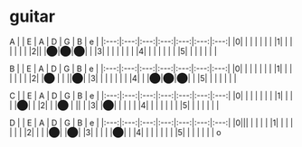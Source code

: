 # guitar

A
| | E | A | D | G | B | e |
|:---:|:---:|:---:|:---:|:---:|:---:|:---:|
|0| | | | | | |
|1| | | | | | |
|2|| |⬤|⬤|⬤| |
|3| | | | | | |
|4| | | | | | |
|5| | | | | | |

B
| | E | A | D | G | B | e |
|:---:|:---:|:---:|:---:|:---:|:---:|:---:|
|0| | | | | | |
|1| | | | | | |
|2| |⬤ | | ||⬤|
|3| | | | | | |
|4| | |⬤|⬤|⬤| |
|5| | | | | | |

C
| | E | A | D | G | B | e |
|:---:|:---:|:---:|:---:|:---:|:---:|:---:|
|0| | | | | | |
|1| | | | |⬤| |
|2| | |⬤ | || |
|3| |⬤| | | | |
|4| | | | | | |
|5| | | | | | |

D
| | E | A | D | G | B | e |
|:---:|:---:|:---:|:---:|:---:|:---:|:---:|
|0||| | | | |
|1| | | | | | |
|2| | | |⬤| |⬤|
|3| | | | |⬤| |
|4| | | | | | |
|5| | | | | | |
                  o
